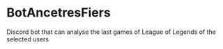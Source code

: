 # BotAncetresFiers
Discord bot that can analyse the last games of League of Legends of the selected users
